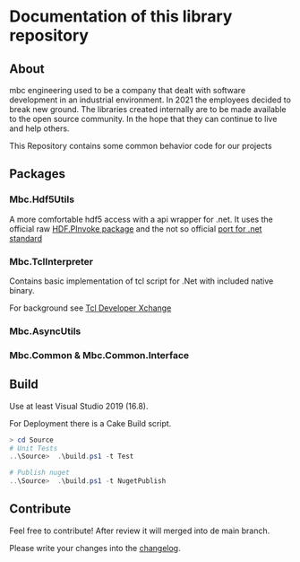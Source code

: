 # Documentation of this library repository

## About

mbc engineering used to be a company that dealt with software development in an industrial environment. In 2021 the employees decided to break new ground.
The libraries created internally are to be made available to the open source community. In the hope that they can continue to live and help others.

This Repository contains some common behavior code for our projects

## Packages

### Mbc.Hdf5Utils

A more comfortable hdf5 access with a api wrapper for .net. It uses the official raw [HDF.PInvoke package](https://github.com/HDFGroup/HDF.PInvoke) and the not so official [port for .net standard](https://github.com/HDFGroup/HDF.PInvoke.1.10)

### Mbc.TclInterpreter

Contains basic implementation of tcl script for .Net with included native binary.

For background see [Tcl Developer Xchange](http://tcl.tk/)

### Mbc.AsyncUtils

### Mbc.Common & Mbc.Common.Interface

## Build

Use at least Visual Studio 2019 (16.8).

For Deployment there is a Cake Build script. 

```powershell
> cd Source
# Unit Tests
..\Source>  .\build.ps1 -t Test

# Publish nuget
..\Source>  .\build.ps1 -t NugetPublish
```



## Contribute

Feel free to contribute! After review it will merged into de main branch.

Please write your changes into the [changelog](changelog.md).